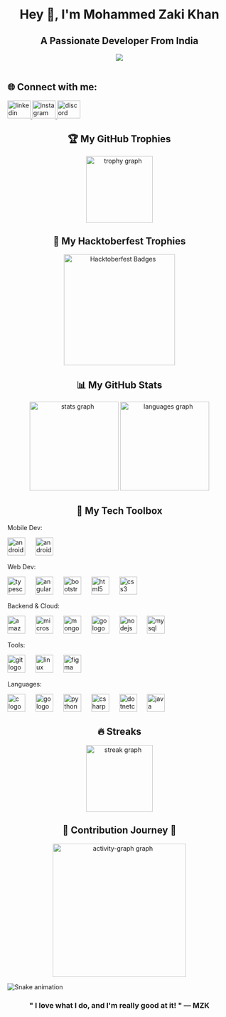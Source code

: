 <h1 align="center">Hey 👋, I'm Mohammed Zaki Khan</h1>

<h2 align="center">A Passionate Developer From India</h2>

<div align="center">
  <img src="https://visitor-badge.laobi.icu/badge?page_id=Zaki2409.Zaki2409&left_color=cadetblue&right_color=slategrey"  />
</div>
<br clear="both">
<h2 align="left">🌐 Connect with me:</h2>

<div align="left">
  <a href="https://www.linkedin.com/in/mohammed-zaki-0933b5284/" target="_blank">
    <img src="https://raw.githubusercontent.com/maurodesouza/profile-readme-generator/master/src/assets/icons/social/linkedin/default.svg" width="52" height="40" alt="linkedin logo"  />
  </a>
  <a href="https://www.instagram.com/khanzaki_16/" target="_blank">
    <img src="https://raw.githubusercontent.com/maurodesouza/profile-readme-generator/master/src/assets/icons/social/instagram/default.svg" width="52" height="40" alt="instagram logo"  />
  </a>
  <a href="www.https://discord.com/users/mzk_24" target="_blank">
    <img src="https://raw.githubusercontent.com/maurodesouza/profile-readme-generator/master/src/assets/icons/social/discord/default.svg" width="52" height="40" alt="discord logo"  />
  </a>
</div>
<p align="left"></p>


<h2 align="center">🏆 My GitHub Trophies</h2>

<div align="center">
   <img src="https://github-profile-trophy.vercel.app?username=Zaki2409&theme=dracula&column=-1&row=1&margin-w=8&margin-h=8&no-bg=false&no-frame=false&order=4" height="150" alt="trophy graph" />
</div>
 </div>

<h2 align="center">🎃 My Hacktoberfest Trophies</h2>

<div align="center">
  <img src="https://holopin.me/zaki2409" alt="Hacktoberfest Badges" height="250">
</div>
<p align="left"></p>

<h2 align="center">📊 My GitHub Stats</h2>


<div align="center">
  <img src="https://github-readme-stats.vercel.app/api?username=Zaki2409&hide_title=false&hide_rank=false&show_icons=true&include_all_commits=true&count_private=true&disable_animations=false&theme=default&locale=en&hide_border=false&order=1" height="200" alt="stats graph"  />
  <img src="https://github-readme-stats.vercel.app/api/top-langs?username=Zaki2409&locale=en&hide_title=false&layout=compact&card_width=320&langs_count=11&theme=default&hide_border=false&order=2" height="200" alt="languages graph"  />
</div>

<p align="left"></p>


<h2 align="center">🧰 My Tech Toolbox</h2>


<p align="left">Mobile Dev:</p>

<div align="left">
  <img src="https://cdn.jsdelivr.net/gh/devicons/devicon/icons/androidstudio/androidstudio-original.svg" height="40" alt="androidstudio logo"  />
  <img width="15" />
  <img src="https://cdn.jsdelivr.net/gh/devicons/devicon/icons/android/android-original.svg" height="40" alt="android logo"  />
</div>

<p align="left">Web Dev:</p>

<div align="left">
  <img src="https://cdn.jsdelivr.net/gh/devicons/devicon/icons/typescript/typescript-original.svg" height="40" alt="typescript logo"  />
  <img width="15" />
  <img src="https://cdn.jsdelivr.net/gh/devicons/devicon/icons/angularjs/angularjs-original.svg" height="40" alt="angularjs logo"  />
  <img width="15" />
  <img src="https://cdn.jsdelivr.net/gh/devicons/devicon/icons/bootstrap/bootstrap-original.svg" height="40" alt="bootstrap logo"  />
  <img width="15" />
  <img src="https://cdn.jsdelivr.net/gh/devicons/devicon/icons/html5/html5-original.svg" height="40" alt="html5 logo"  />
  <img width="15" />
  <img src="https://cdn.jsdelivr.net/gh/devicons/devicon/icons/css3/css3-original.svg" height="40" alt="css3 logo"  />
</div>

<p align="left">Backend & Cloud:</p>

<div align="left">
  <img src="https://cdn.jsdelivr.net/gh/devicons/devicon/icons/amazonwebservices/amazonwebservices-line-wordmark.svg" height="40" alt="amazonwebservices logo"  />
  <img width="15" />
  <img src="https://cdn.jsdelivr.net/gh/devicons/devicon/icons/microsoftsqlserver/microsoftsqlserver-plain.svg" height="40" alt="microsoftsqlserver logo"  />
  <img width="15" />
  <img src="https://cdn.jsdelivr.net/gh/devicons/devicon/icons/mongodb/mongodb-original.svg" height="40" alt="mongodb logo"  />
  <img width="15" />
  <img src="https://cdn.jsdelivr.net/gh/devicons/devicon/icons/go/go-original.svg" height="40" alt="go logo"  />
  <img width="15" />
  <img src="https://cdn.jsdelivr.net/gh/devicons/devicon/icons/nodejs/nodejs-original.svg" height="40" alt="nodejs logo"  />
  <img width="15" />
  <img src="https://cdn.jsdelivr.net/gh/devicons/devicon/icons/mysql/mysql-original.svg" height="40" alt="mysql logo"  />
</div>

<p align="left">Tools:</p>

<div align="left">
  <img src="https://cdn.jsdelivr.net/gh/devicons/devicon/icons/git/git-original.svg" height="40" alt="git logo"  />
  <img width="15" />
  <img src="https://cdn.jsdelivr.net/gh/devicons/devicon/icons/linux/linux-original.svg" height="40" alt="linux logo"  />
  <img width="15" />
  <img src="https://cdn.jsdelivr.net/gh/devicons/devicon/icons/figma/figma-original.svg" height="40" alt="figma logo"  />
</div>

<p align="left">Languages:</p>

<div align="left">
  <img src="https://cdn.jsdelivr.net/gh/devicons/devicon/icons/c/c-original.svg" height="40" alt="c logo"  />
  <img width="15" />
  <img src="https://cdn.jsdelivr.net/gh/devicons/devicon/icons/go/go-original.svg" height="40" alt="go logo"  />
  <img width="15" />
  <img src="https://cdn.jsdelivr.net/gh/devicons/devicon/icons/python/python-original.svg" height="40" alt="python logo"  />
  <img width="15" />
  <img src="https://cdn.jsdelivr.net/gh/devicons/devicon/icons/csharp/csharp-original.svg" height="40" alt="csharp logo"  />
  <img width="15" />
  <img src="https://cdn.jsdelivr.net/gh/devicons/devicon/icons/dotnetcore/dotnetcore-original.svg" height="40" alt="dotnetcore logo"  />
  <img width="15" />
  <img src="https://cdn.jsdelivr.net/gh/devicons/devicon/icons/java/java-original.svg" height="40" alt="java logo"  />
</div>

<p align="left"></p>


<h2 align="center">🔥 Streaks</h2>

<div align="center">
  <img src="https://streak-stats.demolab.com?user=Zaki2409&locale=en&mode=daily&theme=dracula&hide_border=false&border_radius=5&order=3" height="150" alt="streak graph"  />
</div>

<p align="left"></p>

<h2 align="center">🌟 Contribution Journey 🌟</h2>

<div align="center">
  <img src="https://github-readme-activity-graph.vercel.app/graph?username=Zaki2409&radius=16&theme=react&area=true&order=5" height="300" alt="activity-graph graph"  />
</div>

<p align="left"></p>

<p align="left"></p>

![Snake animation](https://raw.githubusercontent.com/YOUR_USERNAME/YOUR_USERNAME/output/github-contribution-grid-snake.gif)

<p align="left"></p>

<h3 align="center">" I love what I do, and I'm really good at it! " — MZK</h3>


